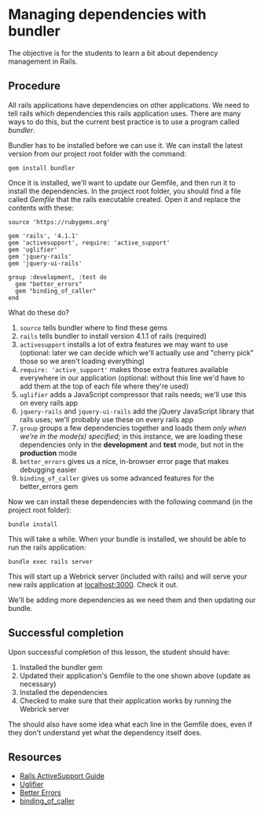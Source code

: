 # Managing dependencies with bundler

The objective is for the students to learn a bit about dependency management in Rails.

## Procedure

All rails applications have dependencies on other applications. We need to tell rails which dependencies this rails application uses. There are many ways to do this, but the current best practice is to use a program called *bundler*.

Bundler has to be installed before we can use it. We can install the latest version from our project root folder with the command:

`gem install bundler`

Once it is installed, we'll want to update our Gemfile, and then run it to install the dependencies. In the project root folder, you should find a file called *Gemfile* that the rails executable created. Open it and replace the contents with these:

    source 'https://rubygems.org'

    gem 'rails', '4.1.1'
    gem 'activesupport', require: 'active_support'
    gem 'uglifier'
    gem 'jquery-rails'
    gem 'jquery-ui-rails'

    group :development, :test do
      gem "better_errors"
      gem "binding_of_caller"
    end

What do these do?

1. `source` tells bundler where to find these gems
2. `rails` tells bundler to install version 4.1.1 of rails (required)
3. `activesupport` installs a lot of extra features we may want to use (optional: later we can decide which we'll actually use and "cherry pick" those so we aren't loading everything)
4. `require: 'active_support'` makes those extra features available everywhere in our application (optional: without this line we'd have to add them at the top of each file where they're used)
5. `uglifier` adds a JavaScript compressor that rails needs; we'll use this on every rails app
6. `jquery-rails` and `jquery-ui-rails` add the jQuery JavaScript library that rails uses; we'll probably use these on every rails app
7. `group` groups a few dependencies together and loads them *only when we're in the mode(s) specified*; in this instance, we are loading these dependencies only in the **development** and **test** mode, but not in the **production** mode
8. `better_errors` gives us a nice, in-browser error page that makes debugging easier
9. `binding_of_caller` gives us some advanced features for the better_errors gem

Now we can install these dependencies with the following command (in the project root folder):

`bundle install`

This will take a while. When your bundle is installed, we should be able to run the rails application:

`bundle exec rails server`

This will start up a Webrick server (included with rails) and will serve your new rails application at  [localhost:3000](http://localhost:3000/). Check it out.

We'll be adding more dependencies as we need them and then updating our bundle.

## Successful completion

Upon successful completion of this lesson, the student should have:

1. Installed the bundler gem
2. Updated their application's Gemfile to the one shown above (update as necessary)
3. Installed the dependencies
4. Checked to make sure that their application works by running the Webrick server

The should also have some idea what each line in the Gemfile does, even if they don't understand yet what the dependency itself does.

## Resources

* [Rails ActiveSupport Guide](http://guides.rubyonrails.org/active_support_core_extensions.html)
* [Uglifier](https://github.com/lautis/uglifier)
* [Better Errors](https://github.com/charliesome/better_errors)
* [binding_of_caller](https://github.com/banister/binding_of_caller)